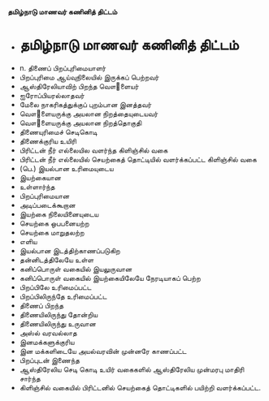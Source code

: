 **தமிழ்நாடு மாணவர் கணினித் திட்டம்**
- # தமிழ்நாடு மாணவர் கணினித் திட்டம்
- n. திணைப் பிறப்புரிமையாளர்
- பிறப்புரிமை ஆய்வுநிலையில் இருக்கப் பெற்றவர்
- ஆஸ்திரேலியாவிற் பிறந்த வௌ஢ளையர்
- ஐரோப்பியரல்லாதவர்
- மேலை நாகரிகத்துக்குப் புறம்பான இனத்தவர்
- வௌ஢ளையருக்கு அயலான நிறத்தையுடையவர்
- வௌ஢ளையருக்கு அயலான நிறத்தொகுதி
- திணையுரிமைச் செடிகொடி
- திணைக்குரிய உயிரி
- பிரிட்டன் நீர் எல்லையில வளர்ந்த கிளிஞ்சில் வகை
- பிரிட்டன் நீர் எல்லையில் செயற்கைத் தொட்டியில் வளர்க்கப்பட்ட கிளிஞ்சில் வகை
- (பெ.) இயல்பான உரிமையுடைய
- இயற்கையான
- உள்ளார்ந்த
- பிறப்புரிமையான
- அடிப்படைக்கூறான
- இயற்கை நிலையினையுடைய
- செயற்கை ஒபபனையற்ற
- செயற்கை மாறுதலற்ற
- எளிய
- இயல்பான இடத்திற்காணப்படுகிற
- தன்னிடத்திலேயே உள்ள
- கனிப்பொருள் வகையில் இயலுருவான
- கனிப்பொருள் வகையில் இயற்கையிலேயே நேரடியாகப் பெற்ற
- பிறப்பிலே உரிமைப்பட்ட
- பிறப்பிலிருந்தே உரிமைப்பட்ட
- திணைப் பிறந்த
- திணையிலிருந்து தோன்றிய
- திணையிலிருந்து உருவான
- அஸ்ல் வரவல்லாத
- இனமக்களுக்குரிய
- இன மக்களிடையே அயல்வரவின்  முன்னரே காணப்பட்ட
- பிறப்புடன் இணைந்த
- ஆஸ்திரேலிய செடி கொடி உயிர் வகைகளில் ஆஸ்திரேலிய முன்மரபு மாதிரி சார்ந்த
- கிளிஞ்சில் வகையில் பிரிட்டனில் செயற்கைத் தொட்டிகளில் பயிற்றி வளர்க்கப்பட்ட.


